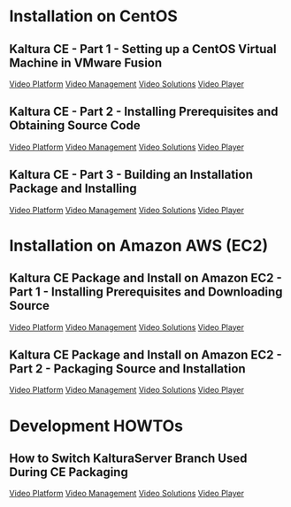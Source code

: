 <script type="text/javascript"
src="http://www.kaltura.com/p/322481/sp/32248100/embedIframeJs/uiconf_id/10757202/partner_id/322481"></script>

# Installation on CentOS

## Kaltura CE - Part 1 - Setting up a CentOS Virtual Machine in VMware Fusion

<object id="kaltura_player_1353599637" name="kaltura_player_1353599637"
type="application/x-shockwave-flash" allowFullScreen="true"
allowNetworking="all" allowScriptAccess="always" height="333"
width="400" bgcolor="#000000" xmlns:dc="http://purl.org/dc/terms/"
xmlns:media="http://search.yahoo.com/searchmonkey/media/"
rel="media:video"
resource="http://www.kaltura.com/index.php/kwidget/cache_st/1353599637/wid/_322481/uiconf_id/10757202/entry_id/1_ju0ddhld"
data="http://www.kaltura.com/index.php/kwidget/cache_st/1353599637/wid/_322481/uiconf_id/10757202/entry_id/1_ju0ddhld"><param
name="allowFullScreen" value="true" /><param name="allowNetworking"
value="all" /><param name="allowScriptAccess" value="always" /><param
name="bgcolor" value="#000000" /><param name="flashVars"
value="streamerType=hdnetwork&amp;akamaiHD.loadingPolicy=preInitialize&amp;akamaiHD.asyncInit=true&amp;twoPhaseManifest=true&amp;&{FLAVOR}"
/><param name="movie"
value="http://www.kaltura.com/index.php/kwidget/cache_st/1353599637/wid/_322481/uiconf_id/10757202/entry_id/1_ju0ddhld"
/><a
href="http://corp.kaltura.com/products/video-platform-features">Video
Platform</a> <a
href="http://corp.kaltura.com/Products/Features/Video-Management">Video
Management</a> <a href="http://corp.kaltura.com/Video-Solutions">Video
Solutions</a> <a
href="http://corp.kaltura.com/Products/Features/Video-Player">Video
Player</a> <a rel="media:thumbnail"
href="http://cdnbakmi.kaltura.com/p/322481/sp/32248100/thumbnail/entry_id/1_ju0ddhld/width/120/height/90/bgcolor/000000/type/2"></a>
<span property="dc:description" content=""></span><span
property="media:title" content="Kaltura CE - Part 1 - Setting up a
CentOS Virtual Machine in VMware Fusion"></span> <span
property="media:width" content="400"></span><span
property="media:height" content="333"></span> <span
property="media:type" content="application/x-shockwave-flash"></span>
</object>

## Kaltura CE - Part 2 - Installing Prerequisites and Obtaining Source Code

<object id="kaltura_player_1353599726" name="kaltura_player_1353599726"
type="application/x-shockwave-flash" allowFullScreen="true"
allowNetworking="all" allowScriptAccess="always" height="333"
width="400" bgcolor="#000000" xmlns:dc="http://purl.org/dc/terms/"
xmlns:media="http://search.yahoo.com/searchmonkey/media/"
rel="media:video"
resource="http://www.kaltura.com/index.php/kwidget/cache_st/1353599726/wid/_322481/uiconf_id/10757202/entry_id/1_sp53dhff"
data="http://www.kaltura.com/index.php/kwidget/cache_st/1353599726/wid/_322481/uiconf_id/10757202/entry_id/1_sp53dhff"><param
name="allowFullScreen" value="true" /><param name="allowNetworking"
value="all" /><param name="allowScriptAccess" value="always" /><param
name="bgcolor" value="#000000" /><param name="flashVars"
value="streamerType=hdnetwork&akamaiHD.loadingPolicy=preInitialize&akamaiHD.asyncInit=true&twoPhaseManifest=true&&"
/><param name="movie"
value="http://www.kaltura.com/index.php/kwidget/cache_st/1353599726/wid/_322481/uiconf_id/10757202/entry_id/1_sp53dhff"
/><a
href="http://corp.kaltura.com/products/video-platform-features">Video
Platform</a> <a
href="http://corp.kaltura.com/Products/Features/Video-Management">Video
Management</a> <a href="http://corp.kaltura.com/Video-Solutions">Video
Solutions</a> <a
href="http://corp.kaltura.com/Products/Features/Video-Player">Video
Player</a> <a rel="media:thumbnail"
href="http://cdnbakmi.kaltura.com/p/322481/sp/32248100/thumbnail/entry_id/1_sp53dhff/width/120/height/90/bgcolor/000000/type/2"></a>
<span property="dc:description" content=""></span><span
property="media:title" content="Kaltura CE - Part 2 - Installing
Prerequisites and Obtaining Source Code"></span> <span
property="media:width" content="400"></span><span
property="media:height" content="333"></span> <span
property="media:type" content="application/x-shockwave-flash"></span>
</object>

## Kaltura CE - Part 3 - Building an Installation Package and Installing

<object id="kaltura_player_1353599785" name="kaltura_player_1353599785"
type="application/x-shockwave-flash" allowFullScreen="true"
allowNetworking="all" allowScriptAccess="always" height="333"
width="400" bgcolor="#000000" xmlns:dc="http://purl.org/dc/terms/"
xmlns:media="http://search.yahoo.com/searchmonkey/media/"
rel="media:video"
resource="http://www.kaltura.com/index.php/kwidget/cache_st/1353599785/wid/_322481/uiconf_id/10757202/entry_id/1_dz05vuh0"
data="http://www.kaltura.com/index.php/kwidget/cache_st/1353599785/wid/_322481/uiconf_id/10757202/entry_id/1_dz05vuh0"><param
name="allowFullScreen" value="true" /><param name="allowNetworking"
value="all" /><param name="allowScriptAccess" value="always" /><param
name="bgcolor" value="#000000" /><param name="flashVars"
value="streamerType=hdnetwork&akamaiHD.loadingPolicy=preInitialize&akamaiHD.asyncInit=true&twoPhaseManifest=true&&"
/><param name="movie"
value="http://www.kaltura.com/index.php/kwidget/cache_st/1353599785/wid/_322481/uiconf_id/10757202/entry_id/1_dz05vuh0"
/><a
href="http://corp.kaltura.com/products/video-platform-features">Video
Platform</a> <a
href="http://corp.kaltura.com/Products/Features/Video-Management">Video
Management</a> <a href="http://corp.kaltura.com/Video-Solutions">Video
Solutions</a> <a
href="http://corp.kaltura.com/Products/Features/Video-Player">Video
Player</a> <a rel="media:thumbnail"
href="http://cdnbakmi.kaltura.com/p/322481/sp/32248100/thumbnail/entry_id/1_dz05vuh0/width/120/height/90/bgcolor/000000/type/2"></a>
<span property="dc:description" content=""></span><span
property="media:title" content="Kaltura CE - Part 3 - Building an
Installation Package and Installing"></span> <span
property="media:width" content="400"></span><span
property="media:height" content="333"></span> <span
property="media:type" content="application/x-shockwave-flash"></span>
</object>

# Installation on Amazon AWS (EC2)

## Kaltura CE Package and Install on Amazon EC2 - Part 1 - Installing Prerequisites and Downloading Source

<object id="kaltura_player_1353599916" name="kaltura_player_1353599916"
type="application/x-shockwave-flash" allowFullScreen="true"
allowNetworking="all" allowScriptAccess="always" height="333"
width="400" bgcolor="#000000" xmlns:dc="http://purl.org/dc/terms/"
xmlns:media="http://search.yahoo.com/searchmonkey/media/"
rel="media:video"
resource="http://www.kaltura.com/index.php/kwidget/cache_st/1353599916/wid/_322481/uiconf_id/10757202/entry_id/1_gwwqvj70"
data="http://www.kaltura.com/index.php/kwidget/cache_st/1353599916/wid/_322481/uiconf_id/10757202/entry_id/1_gwwqvj70"><param
name="allowFullScreen" value="true" /><param name="allowNetworking"
value="all" /><param name="allowScriptAccess" value="always" /><param
name="bgcolor" value="#000000" /><param name="flashVars"
value="streamerType=hdnetwork&akamaiHD.loadingPolicy=preInitialize&akamaiHD.asyncInit=true&twoPhaseManifest=true&&"
/><param name="movie"
value="http://www.kaltura.com/index.php/kwidget/cache_st/1353599916/wid/_322481/uiconf_id/10757202/entry_id/1_gwwqvj70"
/><a
href="http://corp.kaltura.com/products/video-platform-features">Video
Platform</a> <a
href="http://corp.kaltura.com/Products/Features/Video-Management">Video
Management</a> <a href="http://corp.kaltura.com/Video-Solutions">Video
Solutions</a> <a
href="http://corp.kaltura.com/Products/Features/Video-Player">Video
Player</a> <a rel="media:thumbnail"
href="http://cdnbakmi.kaltura.com/p/322481/sp/32248100/thumbnail/entry_id/1_gwwqvj70/width/120/height/90/bgcolor/000000/type/2"></a>
<span property="dc:description" content=""></span><span
property="media:title" content="Kaltura CE Package and Install on Amazon
EC2 - Part 1 - Installing Prerequisites and Downloading Source"></span>
<span property="media:width" content="400"></span><span
property="media:height" content="333"></span> <span
property="media:type" content="application/x-shockwave-flash"></span>
</object>

## Kaltura CE Package and Install on Amazon EC2 - Part 2 - Packaging Source and Installation

<object id="kaltura_player_1353599952" name="kaltura_player_1353599952"
type="application/x-shockwave-flash" allowFullScreen="true"
allowNetworking="all" allowScriptAccess="always" height="333"
width="400" bgcolor="#000000" xmlns:dc="http://purl.org/dc/terms/"
xmlns:media="http://search.yahoo.com/searchmonkey/media/"
rel="media:video"
resource="http://www.kaltura.com/index.php/kwidget/cache_st/1353599952/wid/_322481/uiconf_id/10757202/entry_id/1_pu3ycpz5"
data="http://www.kaltura.com/index.php/kwidget/cache_st/1353599952/wid/_322481/uiconf_id/10757202/entry_id/1_pu3ycpz5"><param
name="allowFullScreen" value="true" /><param name="allowNetworking"
value="all" /><param name="allowScriptAccess" value="always" /><param
name="bgcolor" value="#000000" /><param name="flashVars"
value="streamerType=hdnetwork&akamaiHD.loadingPolicy=preInitialize&akamaiHD.asyncInit=true&twoPhaseManifest=true&&"
/><param name="movie"
value="http://www.kaltura.com/index.php/kwidget/cache_st/1353599952/wid/_322481/uiconf_id/10757202/entry_id/1_pu3ycpz5"
/><a
href="http://corp.kaltura.com/products/video-platform-features">Video
Platform</a> <a
href="http://corp.kaltura.com/Products/Features/Video-Management">Video
Management</a> <a href="http://corp.kaltura.com/Video-Solutions">Video
Solutions</a> <a
href="http://corp.kaltura.com/Products/Features/Video-Player">Video
Player</a> <a rel="media:thumbnail"
href="http://cdnbakmi.kaltura.com/p/322481/sp/32248100/thumbnail/entry_id/1_pu3ycpz5/width/120/height/90/bgcolor/000000/type/2"></a>
<span property="dc:description" content=""></span><span
property="media:title" content="Kaltura CE Package and Install on Amazon
EC2 - Part 2 - Packaging Source and Installation"></span> <span
property="media:width" content="400"></span><span
property="media:height" content="333"></span> <span
property="media:type" content="application/x-shockwave-flash"></span>
</object>

# Development HOWTOs

## How to Switch KalturaServer Branch Used During CE Packaging

<object id="kaltura_player_1353600033" name="kaltura_player_1353600033"
type="application/x-shockwave-flash" allowFullScreen="true"
allowNetworking="all" allowScriptAccess="always" height="333"
width="400" bgcolor="#000000" xmlns:dc="http://purl.org/dc/terms/"
xmlns:media="http://search.yahoo.com/searchmonkey/media/"
rel="media:video"
resource="http://www.kaltura.com/index.php/kwidget/cache_st/1353600033/wid/_322481/uiconf_id/10757202/entry_id/1_pqv980xe"
data="http://www.kaltura.com/index.php/kwidget/cache_st/1353600033/wid/_322481/uiconf_id/10757202/entry_id/1_pqv980xe"><param
name="allowFullScreen" value="true" /><param name="allowNetworking"
value="all" /><param name="allowScriptAccess" value="always" /><param
name="bgcolor" value="#000000" /><param name="flashVars"
value="streamerType=hdnetwork&akamaiHD.loadingPolicy=preInitialize&akamaiHD.asyncInit=true&twoPhaseManifest=true&&"
/><param name="movie"
value="http://www.kaltura.com/index.php/kwidget/cache_st/1353600033/wid/_322481/uiconf_id/10757202/entry_id/1_pqv980xe"
/><a
href="http://corp.kaltura.com/products/video-platform-features">Video
Platform</a> <a
href="http://corp.kaltura.com/Products/Features/Video-Management">Video
Management</a> <a href="http://corp.kaltura.com/Video-Solutions">Video
Solutions</a> <a
href="http://corp.kaltura.com/Products/Features/Video-Player">Video
Player</a> <a rel="media:thumbnail"
href="http://cdnbakmi.kaltura.com/p/322481/sp/32248100/thumbnail/entry_id/1_pqv980xe/width/120/height/90/bgcolor/000000/type/2"></a>
<span property="dc:description" content=""></span><span
property="media:title" content="How to Switch KalturaServer Branch Used
During CE Packaging"></span> <span property="media:width"
content="400"></span><span property="media:height" content="333"></span>
<span property="media:type"
content="application/x-shockwave-flash"></span> </object>
